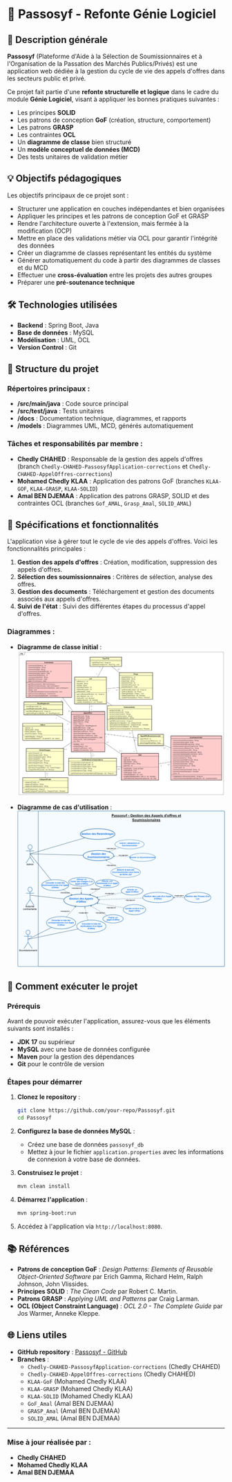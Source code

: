 # 📘 Passosyf - Refonte Génie Logiciel

## 🔎 Description générale

**Passosyf** (Plateforme d'Aide à la Sélection de Soumissionnaires et à l'Organisation de la Passation des Marchés Publics/Privés) est une application web dédiée à la gestion du cycle de vie des appels d'offres dans les secteurs public et privé.

Ce projet fait partie d'une **refonte structurelle et logique** dans le cadre du module **Génie Logiciel**, visant à appliquer les bonnes pratiques suivantes :

- Les principes **SOLID**
- Les patrons de conception **GoF** (création, structure, comportement)
- Les patrons **GRASP**
- Les contraintes **OCL**
- Un **diagramme de classe** bien structuré
- Un **modèle conceptuel de données (MCD)**
- Des tests unitaires de validation métier

## 💡 Objectifs pédagogiques

Les objectifs principaux de ce projet sont :

- Structurer une application en couches indépendantes et bien organisées
- Appliquer les principes et les patrons de conception GoF et GRASP
- Rendre l'architecture ouverte à l'extension, mais fermée à la modification (OCP)
- Mettre en place des validations métier via OCL pour garantir l'intégrité des données
- Créer un diagramme de classes représentant les entités du système
- Générer automatiquement du code à partir des diagrammes de classes et du MCD
- Effectuer une **cross-évaluation** entre les projets des autres groupes
- Préparer une **pré-soutenance technique**

## 🛠️ Technologies utilisées

- **Backend** : Spring Boot, Java
- **Base de données** : MySQL
- **Modélisation** : UML, OCL
- **Version Control** : Git

## 📂 Structure du projet

### Répertoires principaux :

- **/src/main/java** : Code source principal
- **/src/test/java** : Tests unitaires
- **/docs** : Documentation technique, diagrammes, et rapports
- **/models** : Diagrammes UML, MCD, générés automatiquement

### Tâches et responsabilités par membre :

- **Chedly CHAHED** : Responsable de la gestion des appels d'offres (branch `Chedly-CHAHED-PassosyfApplication-corrections` et `Chedly-CHAHED-AppelOffres-corrections`)
- **Mohamed Chedly KLAA** : Application des patrons GoF (branches `KLAA-GOF`, `KLAA-GRASP`, `KLAA-SOLID`)
- **Amal BEN DJEMAA** : Application des patrons GRASP, SOLID et des contraintes OCL (branches `Gof_AMAL`, `Grasp_Amal`, `SOLID_AMAL`)

## 📝 Spécifications et fonctionnalités

L'application vise à gérer tout le cycle de vie des appels d'offres. Voici les fonctionnalités principales :

1. **Gestion des appels d'offres** : Création, modification, suppression des appels d'offres.
2. **Sélection des soumissionnaires** : Critères de sélection, analyse des offres.
3. **Gestion des documents** : Téléchargement et gestion des documents associés aux appels d'offres.
4. **Suivi de l'état** : Suivi des différentes étapes du processus d'appel d'offres.

### Diagrammes :

- **Diagramme de classe initial** :
  ![Diagramme de classe initial](img/classDiag.png)

- **Diagramme de cas d'utilisation** :
  ![Diagramme des cas d'utilisation](img/useCase.png)

## 🔧 Comment exécuter le projet

### Prérequis

Avant de pouvoir exécuter l'application, assurez-vous que les éléments suivants sont installés :

- **JDK 17** ou supérieur
- **MySQL** avec une base de données configurée
- **Maven** pour la gestion des dépendances
- **Git** pour le contrôle de version

### Étapes pour démarrer

1. **Clonez le repository** :

   ```bash
   git clone https://github.com/your-repo/Passosyf.git
   cd Passosyf
   ```

2. **Configurez la base de données MySQL** :
   - Créez une base de données `passosyf_db`
   - Mettez à jour le fichier `application.properties` avec les informations de connexion à votre base de données.

3. **Construisez le projet** :

   ```bash
   mvn clean install
   ```

4. **Démarrez l'application** :

   ```bash
   mvn spring-boot:run
   ```

5. Accédez à l'application via `http://localhost:8080`.

## 📚 Références

- **Patrons de conception GoF** : *Design Patterns: Elements of Reusable Object-Oriented Software* par Erich Gamma, Richard Helm, Ralph Johnson, John Vlissides.
- **Principes SOLID** : *The Clean Code* par Robert C. Martin.
- **Patrons GRASP** : *Applying UML and Patterns* par Craig Larman.
- **OCL (Object Constraint Language)** : *OCL 2.0 - The Complete Guide* par Jos Warmer, Anneke Kleppe.

## 🌐 Liens utiles

- **GitHub repository** : [Passosyf - GitHub](https://github.com/your-repo/Passosyf)
- **Branches** :
  - `Chedly-CHAHED-PassosyfApplication-corrections` (Chedly CHAHED)
  - `Chedly-CHAHED-AppelOffres-corrections` (Chedly CHAHED)
  - `KLAA-GoF` (Mohamed Chedly KLAA)
  - `KLAA-GRASP` (Mohamed Chedly KLAA)
  - `KLAA-SOLID` (Mohamed Chedly KLAA)
  - `GoF_Amal` (Amal BEN DJEMAA)
  - `GRASP_Amal` (Amal BEN DJEMAA)
  - `SOLID_AMAL` (Amal BEN DJEMAA)

---

### Mise à jour réalisée par :

- **Chedly CHAHED**
- **Mohamed Chedly KLAA**
- **Amal BEN DJEMAA**
